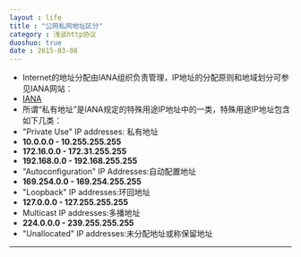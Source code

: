 ```yaml
---
layout : life
title : "公网私网地址区分"
category : 浅谈http协议
duoshuo: true
date : 2015-03-08
---
```


* Internet的地址分配由IANA组织负责管理，IP地址的分配原则和地域划分可参见IANA网站：
* [IANA](http://www.iana.org/ipaddress/ip-addresses.htm)
* 所谓“私有地址”是IANA规定的特殊用途IP地址中的一类，特殊用途IP地址包含如下几类：
* "Private Use" IP addresses: 私有地址
 * **10.0.0.0 - 10.255.255.255**
 * **172.16.0.0 - 172.31.255.255**
 * **192.168.0.0 - 192.168.255.255**
* "Autoconfiguration" IP Addresses:自动配置地址
 * **169.254.0.0 - 169.254.255.255**
* "Loopback" IP addresses:环回地址
 * **127.0.0.0 - 127.255.255.255**
* Multicast IP addresses:多播地址
 * **224.0.0.0 - 239.255.255.255**      
* "Unallocated" IP addresses:未分配地址或称保留地址
 
-------------


